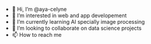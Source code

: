 - 👋 Hi, I’m @aya-celyne
- 👀 I’m interested in web and app developement
- 🌱 I’m currently learning AI specially image processing
- 💞️ I’m looking to collaborate on data science projects
- 📫 How to reach me 

<!---
aya-celyne/aya-celyne is a ✨ special ✨ repository because its `README.md` (this file) appears on your GitHub profile.
You can click the Preview link to take a look at your changes.
--->
